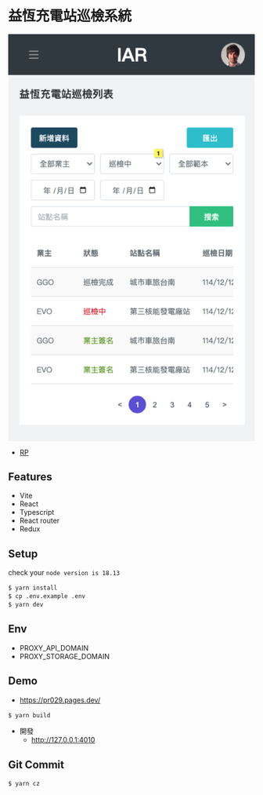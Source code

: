 # 益恆充電站巡檢系統

<img src="./preview.png" align="center" width="600"/>


- [RP](https://nq7sil.axshare.com/?id=ojdwnz&p=login&c=1)


## Features

* Vite
* React
* Typescript
* React router
* Redux

## Setup

check your `node version is 18.13`

```bash
$ yarn install
$ cp .env.example .env
$ yarn dev
```

## Env

- PROXY_API_DOMAIN
- PROXY_STORAGE_DOMAIN

## Demo
 - https://pr029.pages.dev/


```bash
$ yarn build
```

- 開發
    * http://127.0.0.1:4010

## Git Commit
```bash
$ yarn cz
```

